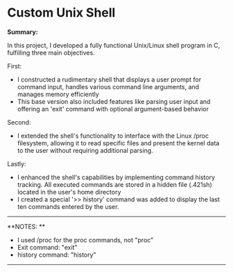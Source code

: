 # Custom Unix Shell

**Summary:**

In this project, I developed a fully functional Unix/Linux shell program in C, fulfilling three main objectives. 

First:

- I constructed a rudimentary shell that displays a user prompt for command input, handles various command line arguments, and manages memory efficiently
- This base version also included features like parsing user input and offering an 'exit' command with optional argument-based behavior

Second: 

- I extended the shell's functionality to interface with the Linux /proc filesystem, allowing it to read specific files and present the kernel data to the user without requiring additional parsing. 

Lastly:

- I enhanced the shell's capabilities by implementing command history tracking. All executed commands are stored in a hidden file (.421sh) located in the user's home directory
- I created a special '>> history' command was added to display the last ten commands entered by the user. 

--------------------------------------------------------------------------------------------------------------------------------------------------------------------------------------------------------------------------------------------------------------------------------------------------


**NOTES: **
- I used /proc for the proc commands, not "proc"
- Exit command: "exit"
- history command: "history"
----------------------------------------------------------------------------------------------------------------------------------------------------------------------------------------------------------------------------------





